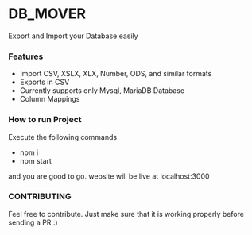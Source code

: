 # DB_MOVER

Export and Import your Database easily

### Features

- Import CSV, XSLX, XLX, Number, ODS, and similar formats
- Exports in CSV
- Currently supports only Mysql, MariaDB Database
- Column Mappings

### How to run Project

Execute the following commands

- npm i
- npm start

and you are good to go. website will be live at localhost:3000

### CONTRIBUTING

Feel free to contribute. Just make sure that it is working properly before sending a PR :)
